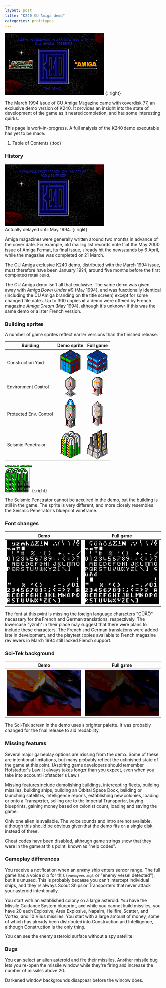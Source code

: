```yaml
---
layout: post
title: "K240 CU Amiga demo"
categories: prototypes
---
```


![K240: The Demo](../images/demo.png "K240: The Demo")
{:.right}

The March 1994 issue of CU Amiga Magazine came with coverdisk 77, an exclusive
demo version of K240. It provides an insight into the state of development of
the game as it neared completion, and has some interesting quirks.

This page is work-in-progress. A full analysis of the K240 demo executable has
yet to be made.

1. Table of Contents
{:toc}

### History

![K240: The Demo](../images/demo2.png "K240: The Demo")<br>Actually delayed until May 1994.
{:.right}

Amiga magazines were generally written around two months in advance of the cover
date. For example, old mailing list records note that the May 2000 issue of
Amiga Format, its final issue, already hit the newsstands by 6 April, while the
magazine was completed on 21 March.

The CU Amiga exclusive K240 demo, distributed with the March 1994 issue, must
therefore have been January 1994, around five months before the first completed
retail build.

The CU Amiga demo isn't all that exclusive. The same demo was given away with
_Amiga Down Under_ #9 (May 1994), and was functionally identical (including the
CU Amiga branding on the title screen) except for some changed file dates. Up to
300 copies of a demo were offered by French magazine _Amiga Dream_ (May 1994),
although it's unknown if this was the same demo or a later French version.

### Building sprites

A number of game sprites reflect earlier versions than the finished release.

| Building | Demo sprite | Full game |
|----------|:-----------:|:---------:|
| Construction Yard      | ![construction_yard](../images/buildings/construction_yard_demo.png "construction_yard_demo") | ![construction_yard](../images/buildings/construction_yard.png "construction_yard") |
| Environment Control    | ![environment_control](../images/buildings/environment_control_demo.png "environment_control_demo") |![environment_control](../images/buildings/environment_control.png "environment_control") |
| Protected Env. Control | ![protected_env_control](../images/buildings/protected_env_control_demo.png "protected_env_control_demo") |![protected_env_control](../images/buildings/protected_env_control.png "protected_env_control") |
| Seismic Penetrator     | ![seismic_penetrator](../images/buildings/seismic_penetrator_demo.gif "seismic_penetrator_demo") |![seismic_penetrator](../images/buildings/seismic_penetrator.gif "seismic_penetrator") |

![Seismic penetrator blueprint](../images/seismic-penetrator-blueprint.png "Seismic penetrator blueprint"){:.right}

The Seismic Penetrator cannot be acquired in the demo, but the building is still
in the game. The sprite is very different, and more closely resembles the
Seismic Penetrator's blueprint wireframe.

### Font changes

| Demo | Full game |
|------|-----------|
| ![demofont](../images/demofont.png "demofont") | ![font](../images/font.png "K240 font") |

The font at this point is missing the foreign language characters "ÇÜÄÖ"
necessary for the French and German translations, respectively. The lowercase
"yzmh" in their place may suggest that there were plans to include these
characters. The French and German translations were added late in development,
and the playtest copies available to French magazine reviewers in March 1994
still lacked French support.

### Sci-Tek background

| Demo | Full game |
|------|-----------|
| ![scitek_demo](../images/scitek_demo.png "scitek demo") | ![scitek](../images/scitek.png "Sci-Tek") |

The Sci-Tek screen in the demo uses a brighter palette. It was probably changed
for the final release to aid readability.

### Missing features

Several major gameplay options are missing from the demo. Some of these are
intentional limitations, but many probably reflect the unfinished state of the
game at this point. (Aspiring game developers should remember Hofstadter's Law:
It always takes longer than you expect, even when you take into account
Hofstadter's Law.)

Missing features include demolishing buildings, intercepting fleets, building
missiles, building ships, building an Orbital Space Dock, building or launching
satellites, Intelligence reports, establishing new colonies, loading or onto a
Transporter, selling ore to the Imperial Transporter, buying blueprints, gaining
money based on colonist count, loading and saving the game.

Only one alien is available. The voice sounds and intro are not available,
although this should be obvious given that the demo fits on a single disk
instead of three.

Cheat codes have been disabled, although game strings show that they were in the
game at this point, known as "help codes".

### Gameplay differences

You receive a notification when an enemy ship enters sensor range. The full game
has a voice clip for this (`enemyves.mgl` or "enemy vessel detected"), but it's
unused. This is probably because you can't intercept individual ships, and
they're always Scout Ships or Transporters that never attack your asteroid
intentionally.

You start with an established colony on a large asteroid. You have the Missile
Guidance System blueprint, and while you cannot build missiles, you have 20 each
Explosive, Area Explosive, Napalm, Hellfire, Scatter, and Vortex, and 10 Virus
missiles. You start with a large amount of money, some of which has already been
distributed into Construction and Intelligence, although Construction is the
only thing.

You can see the enemy asteroid surface without a spy satellite.

### Bugs

You can select an alien asteroid and fire their missiles. Another missile bug
lets you re-open the missile window while they're firing and increase the number
of missiles above 20.

Darkened window backgrounds disappear before the window does.
